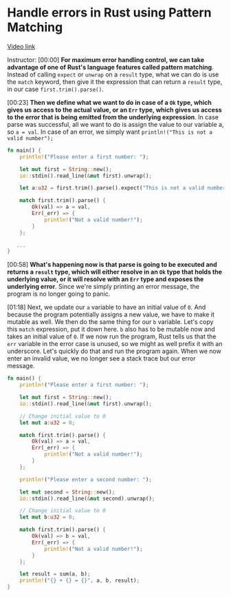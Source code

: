 # Handle errors in Rust using Pattern Matching

[Video link](https://www.egghead.io/lessons/egghead-handle-errors-in-rust-using-pattern-matching)

Instructor: [00:00] **For maximum error handling control, we can take advantage of one of Rust's language features called pattern matching**. Instead of calling `expect` or `unwrap` on a `result` type, what we can do is use the `match` keyword, then give it the expression that can return a `result` type, in our case `first.trim().parse()`.

[00:23] **Then we define what we want to do in case of a `Ok` type, which gives us access to the actual value, or an `Err` type, which gives us access to the error that is being emitted from the underlying expression**. In case parse was successful, all we want to do is assign the value to our variable a, so `a = val`. In case of an error, we simply want `println!("This is not a valid number");`

```rust
fn main() {
    println!("Please enter a first number: ");

    let mut first = String::new();
    io::stdin().read_line(&mut first).unwrap();

    let a:u32 = first.trim().parse().expect("This is not a valid number");

    match first.trim().parse() {
        Ok(val) => a = val,
        Err(_err) => {
            println!("Not a valid number!");
        }
    };

   ...
}
```

[00:58] **What's happening now is that parse is going to be executed and returns a `result` type, which will either resolve in an `Ok` type that holds the underlying value, or it will resolve with an `Err` type and exposes the underlying error**. Since we're simply printing an error message, the program is no longer going to panic.

[01:18] Next, we update our `a` variable to have an initial value of `0`. And because the program potentially assigns a new value, we have to make it mutable as well. We then do the same thing for our `b` variable. Let's copy this `match` expression, put it down here. `b` also has to be mutable now and takes an initial value of `0`. If we now run the program, Rust tells us that the `err` variable in the error case is unused, so we might as well prefix it with an underscore. Let's quickly do that and run the program again. When we now enter an invalid value, we no longer see a stack trace but our error message.

```rust
fn main() {
    println!("Please enter a first number: ");

    let mut first = String::new();
    io::stdin().read_line(&mut first).unwrap();

    // Change initial value to 0
    let mut a:u32 = 0;

    match first.trim().parse() {
        Ok(val) => a = val,
        Err(_err) => {
            println!("Not a valid number!");
        }
    };

    println!("Please enter a second number: ");

    let mut second = String::new();
    io::stdin().read_line(&mut second).unwrap();

    // Change initial value to 0
    let mut b:u32 = 0;

    match first.trim().parse() {
        Ok(val) => b = val,
        Err(_err) => {
            println!("Not a valid number!");
        }
    };

    let result = sum(a, b);
    println!("{} + {} = {}", a, b, result);
}
```
